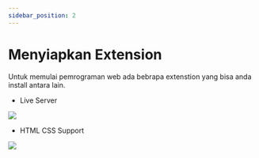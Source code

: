 ```yaml
---
sidebar_position: 2
---
```


# Menyiapkan Extension

Untuk memulai pemrograman web ada bebrapa extenstion yang bisa anda install antara lain.

-   Live Server

**![](https://lh7-rt.googleusercontent.com/docsz/AD_4nXcxCPpXy9hMXO3OTMqB1EVbdvHpgrm3msXEaX_2587Rgbp6k5WkBqpP4b9hsuy16eY3Hev48ZqX9AGvD-mFJTZDm_gR0wKLM3OqQcPyr4fIbnw9unq1x_EfPvjLWEHBxgEttz6g-cEbkEeH7cwVeoPi5Gt1?key=Jq-BR4skRuKiTru_G8Kz8w)**
    
-   HTML CSS Support

**![](https://lh7-rt.googleusercontent.com/docsz/AD_4nXd9vyiNRPYHTwJ93BQto6goSh7bIv56kAopFfVNG5aTKPXDnmoVCsl_BfcM5OPPkUTHjYZoAH2MOF4XeiOtcGFwMeOXptu4WLEy2yddO1ElU0Lpwc0UVEAWFNLWL8E2zrBqJde34DnmnnmRcsYeAZmei68E?key=Jq-BR4skRuKiTru_G8Kz8w)**
